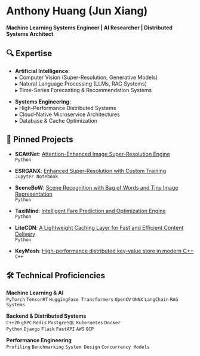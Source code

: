 # Anthony Huang (Jun Xiang)
**Machine Learning Systems Engineer | AI Researcher | Distributed Systems Architect**

## 🔍 Expertise
- **Artificial Intelligence**:  
   ▸ Computer Vision (Super-Resolution, Generative Models)  
  ▸ Natural Language Processing (LLMs, RAG Systems)  
  ▸ Time-Series Forecasting & Recommendation Systems  

- **Systems Engineering**:  
   ▸ High-Performance Distributed Systems  
  ▸ Cloud-Native Microservice Architectures  
  ▸ Database & Cache Optimization
  
## 📌 Pinned Projects

- **SCAttNet**: [Attention-Enhanced Image Super-Resolution Engine](https://github.com/anthonyhuang19/SCAttNet)  
  `Python`

- **ESRGANX**: [Enhanced Super-Resolution with Custom Training](https://github.com/anthonyhuang19/ESRGANX)  
  `Jupyter Notebook`

- **SceneBoW**: [Scene Recognition with Bag of Words and Tiny Image Representation](https://github.com/anthonyhuang19/SceneBoW)  
  `Python`

- **TaxiMind**: [Intelligent Fare Prediction and Optimization Engine](https://github.com/anthonyhuang19/TaxiMind)  
  `Python`

- **LiteCDN**: [A Lightweight Caching Layer for Fast and Efficient Content Delivery](https://github.com/anthonyhuang19/LiteCDN)  
  `Python`

- **KeyMesh**: [High-performance distributed key-value store in modern C++](https://github.com/anthonyhuang19/KeyMesh)  
  `C++`
  
##  🛠 Technical Proficiencies

**Machine Learning & AI**  
`PyTorch` `TensorRT` `HuggingFace Transformers` `OpenCV` `ONNX` `LangChain` `RAG Systems`

**Backend & Distributed Systems**  
`C++20` `gRPC` `Redis` `PostgreSQL` `Kubernetes` `Docker`  
`Python` `Django` `Flask` `FastAPI` `AWS` `GCP`

**Performance Engineering**  
`Profiling` `Benchmarking` `System Design` `Concurrency Models`
